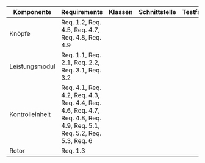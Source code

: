 | **Komponente**      | **Requirements**                                                                          | **Klassen**                                                                          | **Schnittstelle**                                                                          | **Testfall**                                                                          |
|---------------------|---------------|-----------|----------------------------------|-------------------------------|
| Knöpfe      | Req. 1.2, Req. 4.5, Req. 4.7, Req. 4.8, Req. 4.9 |
| Leistungsmodul        | Req. 1.1, Req. 2.1, Req. 2.2, Req. 3.1, Req. 3.2 |
| Kontrolleinheit | Req. 4.1, Req. 4.2, Req. 4.3, Req. 4.4, Req. 4.6, Req. 4.7, Req. 4.8, Req. 4.9, Req. 5.1, Req. 5.2, Req. 5.3, Req. 6 |
| Rotor  | Req. 1.3 |
